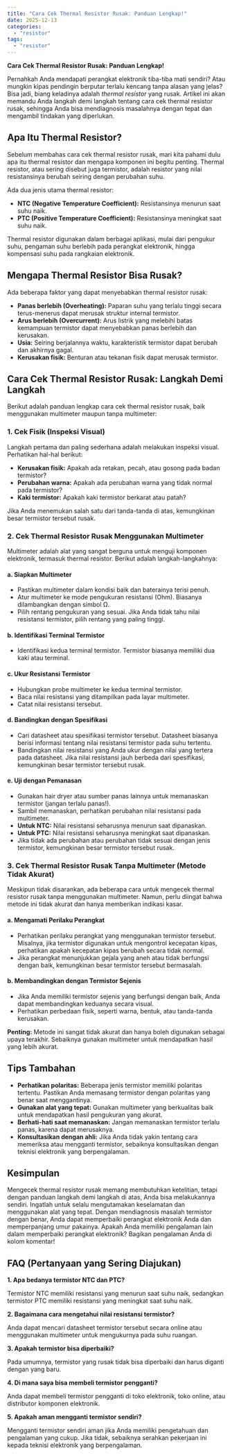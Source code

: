 ```yaml
---
title: "Cara Cek Thermal Resistor Rusak: Panduan Lengkap!"
date: 2025-12-13
categories: 
  - "resistor"
tags: 
  - "resistor"
---
```


**Cara Cek Thermal Resistor Rusak: Panduan Lengkap!**

Pernahkah Anda mendapati perangkat elektronik tiba-tiba mati sendiri? Atau mungkin kipas pendingin berputar terlalu kencang tanpa alasan yang jelas? Bisa jadi, biang keladinya adalah _thermal resistor_ yang rusak. Artikel ini akan memandu Anda langkah demi langkah tentang cara cek thermal resistor rusak, sehingga Anda bisa mendiagnosis masalahnya dengan tepat dan mengambil tindakan yang diperlukan.

## Apa Itu Thermal Resistor?

Sebelum membahas cara cek thermal resistor rusak, mari kita pahami dulu apa itu thermal resistor dan mengapa komponen ini begitu penting. Thermal resistor, atau sering disebut juga termistor, adalah resistor yang nilai resistansinya berubah seiring dengan perubahan suhu.

Ada dua jenis utama thermal resistor:

- **NTC (Negative Temperature Coefficient):** Resistansinya menurun saat suhu naik.
- **PTC (Positive Temperature Coefficient):** Resistansinya meningkat saat suhu naik.

Thermal resistor digunakan dalam berbagai aplikasi, mulai dari pengukur suhu, pengaman suhu berlebih pada perangkat elektronik, hingga kompensasi suhu pada rangkaian elektronik.

## Mengapa Thermal Resistor Bisa Rusak?

Ada beberapa faktor yang dapat menyebabkan thermal resistor rusak:

- **Panas berlebih (Overheating):** Paparan suhu yang terlalu tinggi secara terus-menerus dapat merusak struktur internal termistor.
- **Arus berlebih (Overcurrent):** Arus listrik yang melebihi batas kemampuan termistor dapat menyebabkan panas berlebih dan kerusakan.
- **Usia:** Seiring berjalannya waktu, karakteristik termistor dapat berubah dan akhirnya gagal.
- **Kerusakan fisik:** Benturan atau tekanan fisik dapat merusak termistor.

## Cara Cek Thermal Resistor Rusak: Langkah Demi Langkah

Berikut adalah panduan lengkap cara cek thermal resistor rusak, baik menggunakan multimeter maupun tanpa multimeter:

### 1\. Cek Fisik (Inspeksi Visual)

Langkah pertama dan paling sederhana adalah melakukan inspeksi visual. Perhatikan hal-hal berikut:

- **Kerusakan fisik:** Apakah ada retakan, pecah, atau gosong pada badan termistor?
- **Perubahan warna:** Apakah ada perubahan warna yang tidak normal pada termistor?
- **Kaki termistor:** Apakah kaki termistor berkarat atau patah?

Jika Anda menemukan salah satu dari tanda-tanda di atas, kemungkinan besar termistor tersebut rusak.

### 2\. Cek Thermal Resistor Rusak Menggunakan Multimeter

Multimeter adalah alat yang sangat berguna untuk menguji komponen elektronik, termasuk thermal resistor. Berikut adalah langkah-langkahnya:

#### a. Siapkan Multimeter

- Pastikan multimeter dalam kondisi baik dan baterainya terisi penuh.
- Atur multimeter ke mode pengukuran resistansi (Ohm). Biasanya dilambangkan dengan simbol Ω.
- Pilih rentang pengukuran yang sesuai. Jika Anda tidak tahu nilai resistansi termistor, pilih rentang yang paling tinggi.

#### b. Identifikasi Terminal Termistor

- Identifikasi kedua terminal termistor. Termistor biasanya memiliki dua kaki atau terminal.

#### c. Ukur Resistansi Termistor

- Hubungkan probe multimeter ke kedua terminal termistor.
- Baca nilai resistansi yang ditampilkan pada layar multimeter.
- Catat nilai resistansi tersebut.

#### d. Bandingkan dengan Spesifikasi

- Cari datasheet atau spesifikasi termistor tersebut. Datasheet biasanya berisi informasi tentang nilai resistansi termistor pada suhu tertentu.
- Bandingkan nilai resistansi yang Anda ukur dengan nilai yang tertera pada datasheet. Jika nilai resistansi jauh berbeda dari spesifikasi, kemungkinan besar termistor tersebut rusak.

#### e. Uji dengan Pemanasan

- Gunakan hair dryer atau sumber panas lainnya untuk memanaskan termistor (jangan terlalu panas!).
- Sambil memanaskan, perhatikan perubahan nilai resistansi pada multimeter.
- **Untuk NTC:** Nilai resistansi seharusnya menurun saat dipanaskan.
- **Untuk PTC:** Nilai resistansi seharusnya meningkat saat dipanaskan.
- Jika tidak ada perubahan atau perubahan tidak sesuai dengan jenis termistor, kemungkinan besar termistor tersebut rusak.

### 3\. Cek Thermal Resistor Rusak Tanpa Multimeter (Metode Tidak Akurat)

Meskipun tidak disarankan, ada beberapa cara untuk mengecek thermal resistor rusak tanpa menggunakan multimeter. Namun, perlu diingat bahwa metode ini tidak akurat dan hanya memberikan indikasi kasar.

#### a. Mengamati Perilaku Perangkat

- Perhatikan perilaku perangkat yang menggunakan termistor tersebut. Misalnya, jika termistor digunakan untuk mengontrol kecepatan kipas, perhatikan apakah kecepatan kipas berubah secara tidak normal.
- Jika perangkat menunjukkan gejala yang aneh atau tidak berfungsi dengan baik, kemungkinan besar termistor tersebut bermasalah.

#### b. Membandingkan dengan Termistor Sejenis

- Jika Anda memiliki termistor sejenis yang berfungsi dengan baik, Anda dapat membandingkan keduanya secara visual.
- Perhatikan perbedaan fisik, seperti warna, bentuk, atau tanda-tanda kerusakan.

**Penting:** Metode ini sangat tidak akurat dan hanya boleh digunakan sebagai upaya terakhir. Sebaiknya gunakan multimeter untuk mendapatkan hasil yang lebih akurat.

## Tips Tambahan

- **Perhatikan polaritas:** Beberapa jenis termistor memiliki polaritas tertentu. Pastikan Anda memasang termistor dengan polaritas yang benar saat menggantinya.
- **Gunakan alat yang tepat:** Gunakan multimeter yang berkualitas baik untuk mendapatkan hasil pengukuran yang akurat.
- **Berhati-hati saat memanaskan:** Jangan memanaskan termistor terlalu panas, karena dapat merusaknya.
- **Konsultasikan dengan ahli:** Jika Anda tidak yakin tentang cara memeriksa atau mengganti termistor, sebaiknya konsultasikan dengan teknisi elektronik yang berpengalaman.

## Kesimpulan

Mengecek thermal resistor rusak memang membutuhkan ketelitian, tetapi dengan panduan langkah demi langkah di atas, Anda bisa melakukannya sendiri. Ingatlah untuk selalu mengutamakan keselamatan dan menggunakan alat yang tepat. Dengan mendiagnosis masalah termistor dengan benar, Anda dapat memperbaiki perangkat elektronik Anda dan memperpanjang umur pakainya. Apakah Anda memiliki pengalaman lain dalam memperbaiki perangkat elektronik? Bagikan pengalaman Anda di kolom komentar!

## FAQ (Pertanyaan yang Sering Diajukan)

**1\. Apa bedanya termistor NTC dan PTC?**

Termistor NTC memiliki resistansi yang menurun saat suhu naik, sedangkan termistor PTC memiliki resistansi yang meningkat saat suhu naik.

**2\. Bagaimana cara mengetahui nilai resistansi termistor?**

Anda dapat mencari datasheet termistor tersebut secara online atau menggunakan multimeter untuk mengukurnya pada suhu ruangan.

**3\. Apakah termistor bisa diperbaiki?**

Pada umumnya, termistor yang rusak tidak bisa diperbaiki dan harus diganti dengan yang baru.

**4\. Di mana saya bisa membeli termistor pengganti?**

Anda dapat membeli termistor pengganti di toko elektronik, toko online, atau distributor komponen elektronik.

**5\. Apakah aman mengganti termistor sendiri?**

Mengganti termistor sendiri aman jika Anda memiliki pengetahuan dan pengalaman yang cukup. Jika tidak, sebaiknya serahkan pekerjaan ini kepada teknisi elektronik yang berpengalaman.
